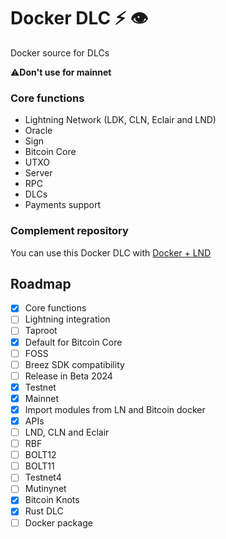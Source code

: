 # Docker DLC ⚡ 👁️

Docker source for DLCs

 ⚠️**Don't use for mainnet**

### Core functions

- Lightning Network (LDK, CLN, Eclair and LND)
- Oracle
- Sign
- Bitcoin Core
- UTXO
- Server
- RPC
- DLCs
- Payments support


### Complement repository

You can use this Docker DLC with [Docker + LND](https://github.com/giovantenne/awning)

## Roadmap

- [x] Core functions
- [ ] Lightning integration
- [ ] Taproot
- [x] Default for Bitcoin Core
- [ ] FOSS
- [ ] Breez SDK compatibility
- [ ] Release in Beta 2024
- [x] Testnet
- [x] Mainnet
- [x] Import modules from LN and Bitcoin docker
- [x] APIs
- [ ] LND, CLN and Eclair
- [ ] RBF
- [ ] BOLT12
- [ ] BOLT11
- [ ] Testnet4
- [ ] Mutinynet
- [x] Bitcoin Knots
- [x] Rust DLC
- [ ] Docker package
